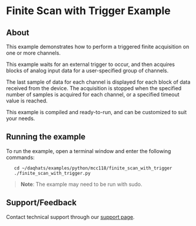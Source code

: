 # Finite Scan with Trigger Example

## About
This example demonstrates how to perform a triggered finite acquisition on 
one or more channels. 

This example waits for an external trigger to occur, and then acquires blocks
of analog input data for a user-specified group of channels. 

The last sample of data for each channel is displayed for each block of data 
received from the device. The acquisition is stopped when the specified number 
of samples is acquired for each channel, or a specified timeout value is 
reached.

This example is compiled and ready-to-run, and can be customized to suit 
your needs.

## Running the example
To run the example, open a terminal window and enter the following commands:
```
   cd ~/daqhats/examples/python/mcc118/finite_scan_with_trigger
   ./finite_scan_with_trigger.py
```

>   **Note**: The example may need to be run with sudo.

## Support/Feedback
Contact technical support through our
[support page](https://www.mccdaq.com/support/support_form.aspx).